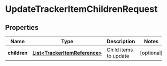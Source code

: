 

# UpdateTrackerItemChildrenRequest

## Properties

Name | Type | Description | Notes
------------ | ------------- | ------------- | -------------
**children** | [**List&lt;TrackerItemReference&gt;**](TrackerItemReference.md) | Child items to update |  [optional]



